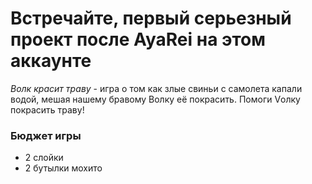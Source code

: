 # Встречайте, первый серьезный проект после AyaRei на этом аккаунте
_*Волк красит траву*_ - игра о том как злые свиньи с самолета капали водой, мешая нашему бравому Волку её покрасить.
Помоги Vолку покрасить траву!

### Бюджет игры

- 2 слойки
- 2 бутылки мохито